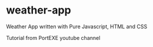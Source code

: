 # weather-app
Weather App written with Pure Javascript, HTML and CSS

Tutorial from PortEXE youtube channel
